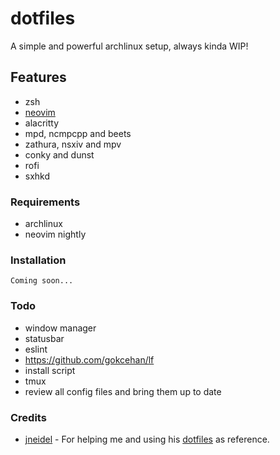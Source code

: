 # dotfiles

A simple and powerful archlinux setup, always kinda WIP!

## Features

- zsh
- [neovim](https://github.com/jasper-schnabel/neovim-lua)
- alacritty
- mpd, ncmpcpp and beets
- zathura, nsxiv and mpv
- conky and dunst
- rofi
- sxhkd

### Requirements

- archlinux
- neovim nightly

### Installation

`Coming soon...`

### Todo

- window manager
- statusbar
- eslint
- https://github.com/gokcehan/lf
- install script
- tmux
- review all config files and bring them up to date

### Credits

- [jneidel](https://github.com/jneidel) - For helping me and using his [dotfiles](https://github.com/jneidel/dotfiles) as reference.
